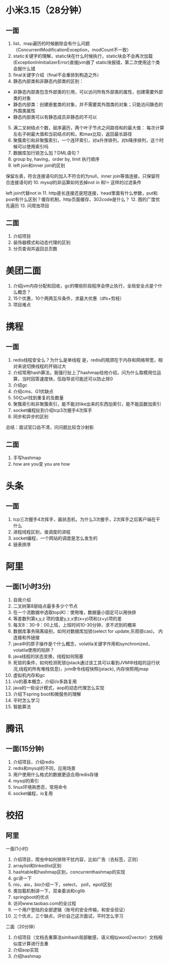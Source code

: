 # 小米3.15（28分钟）
## 一面
1. list、map遍历的时候删除会有什么问题（ConcurrentModificationException，modCount不一致）
2. static关键字的理解，static块在什么时候执行，static块会不会再次加载(ExceptionInInitializerError)直接jvm崩了
static块报错，第二次使用这个类会报什么错
3. final关键字介绍（final不会重排到构造之外）
4. 静态内部类和非静态内部类的区别：
* 非静态内部类包含外部类的引用，可以访问所有外部类的属性，创建需要外部类的对象
* 静态内部类：创建嵌套类的对象，并不需要其外围类的对象；只能访问静态的外围类属性
* 静态内部类可以有静态成员非静态的不可以


5. 满二叉树结点个数，层序遍历，两个叶子节点之间路径和的最大值：
每次计算左右子树最大值和当前结点的和，和max比较，返回最长路径
6. 聚簇索引和非聚簇索引，一个连环索引，对a升序排列，对b降序排列，这个时候可以使用索引吗
7. 数据库加行锁怎么加？DML语句？
8. group by, having，order by, limit 执行顺序
9. left join和inner join的区别

保留左表，符合连接语句的加入不符合的为null，inner join等值连接，只保留符合连接语句的
10. mysql的非运算如何去掉not in 和!= 这样的过滤条件

left join代替not in
11. http是长连接还是短连接，head里面有什么参数，put和post有什么区别？缓存机制，http页面缓存，302code是什么？
12. 图的广度优先遍历
13. 问爬虫项目

## 二面
1. 介绍项目
2. 装饰器模式和动态代理的区别
3. 分页查询并返回总页数

# 美团二面
1. 介绍jvm内存分配和回收，gc的哪些阶段程序会停止执行，全局安全点是个什么概念？
2. 15个优惠，10个两两互斥条件，求最大优惠（dfs+剪枝）
3. 项目难点

# 携程
## 一面
1. redis线程安全么？为什么是单线程
是，redis的瓶颈在于内存和网络带宽，相对来说切换线程的开销过大
2. 介绍常用hash算法，我强行扯上了hashmap给他介绍，问为什么取模用位运算，当时回答速度快，伍指导说可能还可以防止除0
3. 介绍gc
4. 介绍cms、G1优缺点
5. 50亿url找到重复的及数量
6. 聚簇索引和非聚簇索引，能不能对like出来的东西加索引，能不能函数加索引
7. socket编程扯到介绍tcp3次握手4次挥手
8. 同步和异步的区别

总结：面试官口齿不清，问问题比较含沙射影
## 二面
1. 手写hashmap
2. how are you变 you are how
# 头条
## 一面
1. tcp三次握手4次挥手，画状态机，为什么3次握手，2次挥手之后客户端在干什么
2. 进程线程区别，谁调度的进程
3. socket编程，一个网站的调度是怎么发生的
4. 链表排序

# 阿里
## 一面(1小时3分)
1. 自我介绍
2. 二叉树第8层结点最多多少个节点
3. 在一个流数据中选取top(K)：使用堆，数据量小固定可以用快排
4. 等差数列第x,y,z 项的值是y,z,x求(x+y)项和(z+y)项的差
5. 每天8：30-9：00上班，上班时间10-30分钟，求不迟到的概率
6. 数据库事务隔离级别，如何对数据库加锁(select for update,乐观锁cas)， 内连接和外链接
7. java中的原子操作是个什么概念，volatila关键字作用和synchronized，volatila使用的陷阱？
8. java线程的状态变换，线程如何阻塞
9. 死锁的条件，如何检测死锁(jstack通过该工具可以看到JVM中线程的运行状况,线程的所有堆栈信息)，jvm命令线程快照(jstack), 内存快照用jmap
10. 虚拟机内存和gc
11. i/o的基本概念，介绍i/o多路复用
12. java的一些设计模式，aop的动态代理怎么实现
13. 介绍下spring boot和微服务的理解
14. 平时怎么学习
15. 智能算法

# 腾讯
## 一面(15分钟)
1. 介绍项目，介绍redis
2. redis和mysql的不同，应用场景
3. 用户使用什么格式的数据更适合用redis存储
4. mysql的索引
5. linux环境熟悉否，常用命令
6. socket编程，io复用

# 校招
## 阿里
一面(1小时)
1. 介绍项目，爬虫中如何排除干扰内容，比如广告（去标签，正则）
2. arraylist和linkedlist区别
3. hashtable和hashmap区别，concurrenthashmap的实现
4. gc讲一下
5. nio，aio，bio介绍一下，select， poll，epoll区别
6. 类加载机制讲一下，双亲委派和cglib
7. springboot的优点
8. 访问www.taobao.com的全过程
9. 一个用户登陆的全部逻辑（账号的安全传输，和安全验证）
10. 三个优点，三个缺点，评价自己这次面试，平时怎么学习

二面（20分钟）
1. 介绍项目（文档去重算法simhash局部敏感，语义相似word2vector）文档相似度计算进行去重
2. 介绍aop实现
3. 介绍hashmap